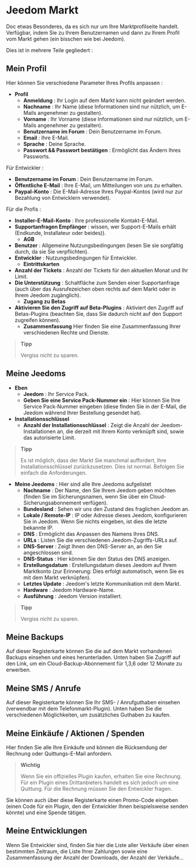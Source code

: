 # Jeedom Markt

Doc etwas Besonderes, da es sich nur um Ihre Marktprofilseite handelt.
Verfügbar, indem Sie zu Ihrem Benutzernamen und dann zu Ihrem Profil vom Markt gehen (ein bisschen wie bei Jeedom).

Dies ist in mehrere Teile gegliedert :

## Mein Profil

Hier können Sie verschiedene Parameter Ihres Profils anpassen :

- **Profil**
  - **Anmeldung** : Ihr Login auf dem Markt kann nicht geändert werden.
  - **Nachname** : Ihr Name (diese Informationen sind nur nützlich, um E-Mails angenehmer zu gestalten).
  - **Vorname** : Ihr Vorname (diese Informationen sind nur nützlich, um E-Mails angenehmer zu gestalten).
  - **Benutzername im Forum** : Dein Benutzername im Forum.
  - **Email** : Ihre E-Mail.
  - **Sprache** : Deine Sprache.
  - **Passwort &amp;&amp; Passwort bestätigen** : Ermöglicht das Ändern Ihres Passworts.

Für Entwickler :

- **Benutzername im Forum** : Dein Benutzername im Forum.
- **Öffentliche E-Mail** : Ihre E-Mail, um Mitteilungen von uns zu erhalten.
- **Paypal-Konto** : Die E-Mail-Adresse Ihres Paypal-Kontos (wird nur zur Bezahlung von Entwicklern verwendet).

Für die Profis :

- **Installer-E-Mail-Konto** : Ihre professionelle Kontakt-E-Mail.
- **Supportanfragen Empfänger** : wissen, wer Support-E-Mails erhält (Endkunde, Installateur oder beides)).
  - **AGB**
- **Benutzer** : Allgemeine Nutzungsbedingungen (lesen Sie sie sorgfältig durch, da sie Sie verpflichten).
- **Entwickler** : Nutzungsbedingungen für Entwickler.
  - **Eintrittskarten**
- **Anzahl der Tickets** : Anzahl der Tickets für den aktuellen Monat und Ihr Limit.
- **Die Unterstützung** : Schaltfläche zum Senden einer Supportanfrage (auch über das Ausrufezeichen oben rechts auf dem Markt oder in Ihrem Jeedom zugänglich).
  - **Zugang zu Betas**
- **Aktivieren Sie den Zugriff auf Beta-Plugins** : Aktiviert den Zugriff auf Betas-Plugins (beachten Sie, dass Sie dadurch nicht auf den Support zugreifen können).
  - **Zusammenfassung** Hier finden Sie eine Zusammenfassung Ihrer verschiedenen Rechte und Dienste.

> **Tipp**
>
> Vergiss nicht zu sparen.

## Meine Jeedoms

- **Eben**
  - **Jeedom** : Ihr Service Pack.
  - **Geben Sie eine Service Pack-Nummer ein** : Hier können Sie Ihre Service Pack-Nummer eingeben (diese finden Sie in der E-Mail, die Jeedom während Ihrer Bestellung gesendet hat).
- **Installationsschlüssel**
  - **Anzahl der Installationsschlüssel** : Zeigt die Anzahl der Jeedom-Installationen an, die derzeit mit Ihrem Konto verknüpft sind, sowie das autorisierte Limit.

> **Tipp**
>
> Es ist möglich, dass der Markt Sie manchmal auffordert, Ihre Installationsschlüssel zurückzusetzen. Dies ist normal. Befolgen Sie einfach die Anforderungen.

- **Meine Jeedoms** : Hier sind alle Ihre Jeedoms aufgelistet
  - **Nachname** : Der Name, den Sie Ihrem Jeedom geben möchten (finden Sie im Sicherungsnamen, wenn Sie über ein Cloud-Sicherungsabonnement verfügen).
  - **Bundesland** : Sehen wir uns den Zustand des fraglichen Jeedom an.
  - **Lokale / Remote-IP** : IP oder Adresse dieses Jeedom, konfigurieren Sie in Jeedom. Wenn Sie nichts eingeben, ist dies die letzte bekannte IP.
  - **DNS** : Ermöglicht das Anpassen des Namens Ihres DNS.
  - **URLs** : Listen Sie die verschiedenen Jeedom-Zugriffs-URLs auf.
  - **DNS-Server** : Zeigt Ihnen den DNS-Server an, an den Sie angeschlossen sind.
  - **DNS-Status** : Hier können Sie den Status des DNS anzeigen.
  - **Erstellungsdatum** : Erstellungsdatum dieses Jeedom auf Ihrem Marktkonto (zur Erinnerung: Dies erfolgt automatisch, wenn Sie es mit dem Markt verknüpfen).
  - **Letztes Update** : Jeedom&#39;s letzte Kommunikation mit dem Markt.
  - **Hardware** : Jeedom Hardware-Name.
  - **Ausführung** : Jeedom Version installiert.

> **Tipp**
>
> Vergiss nicht zu sparen.

## Meine Backups

Auf dieser Registerkarte können Sie die auf dem Markt vorhandenen Backups einsehen und eines herunterladen. Unten haben Sie Zugriff auf den Link, um ein Cloud-Backup-Abonnement für 1,3,6 oder 12 Monate zu erwerben.

## Meine SMS / Anrufe

Auf dieser Registerkarte können Sie Ihr SMS- / Anrufguthaben einsehen (verwendbar mit dem Telefonmarkt-Plugin). Unten haben Sie die verschiedenen Möglichkeiten, um zusätzliches Guthaben zu kaufen.

## Meine Einkäufe / Aktionen / Spenden

Hier finden Sie alle Ihre Einkäufe und können die Rücksendung der Rechnung oder Quittungs-E-Mail anfordern.

> **Wichtig**
>
> Wenn Sie ein offizielles Plugin kaufen, erhalten Sie eine Rechnung. Für ein Plugin eines Drittanbieters handelt es sich jedoch um eine Quittung. Für die Rechnung müssen Sie den Entwickler fragen.

Sie können auch über diese Registerkarte einen Promo-Code eingeben (einen Code für ein Plugin, den der Entwickler Ihnen beispielsweise senden könnte) und eine Spende tätigen.

## Meine Entwicklungen

Wenn Sie Entwickler sind, finden Sie hier die Liste aller Verkäufe über einen bestimmten Zeitraum, die Liste Ihrer Zahlungen sowie eine Zusammenfassung der Anzahl der Downloads, der Anzahl der Verkäufe…
